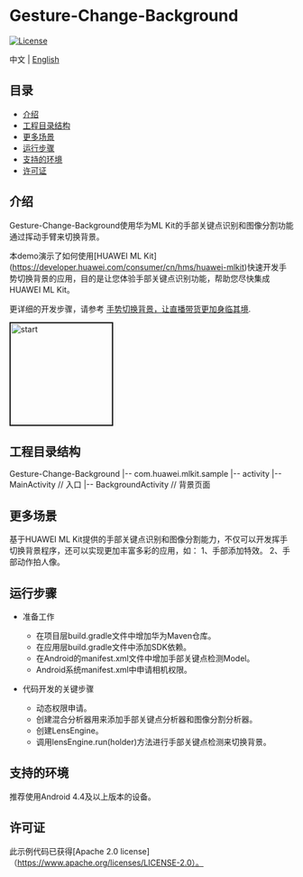 # Gesture-Change-Background
[![License](https://img.shields.io/badge/Docs-hmsguides-brightgreen)](https://developer.huawei.com/consumer/cn/doc/development/HMS-Guides/ml-introduction-4)

中文 | [English](https://github.com/HMS-Core/hms-ml-demo/tree/master/Gesture-Change-Background)

## 目录

 * [介绍](#介绍)
 * [工程目录结构](#工程目录结构)
 * [更多场景](#更多场景)
 * [运行步骤](#运行步骤)
 * [支持的环境](#支持的环境)
 * [许可证](#许可证)


## 介绍
Gesture-Change-Background使用华为ML Kit的手部关键点识别和图像分割功能通过挥动手臂来切换背景。

本demo演示了如何使用[HUAWEI ML Kit] (https://developer.huawei.com/consumer/cn/hms/huawei-mlkit)快速开发手势切换背景的应用，目的是让您体验手部关键点识别功能，帮助您尽快集成HUAWEI ML Kit。

更详细的开发步骤，请参考 [手势切换背景，让直播带货更加身临其境](https://developer.huawei.com/consumer/cn/forum/topic/0204395267288570031?fid=18).

<img src="https://github.com/HMS-Core/hms-ml-demo/blob/master/Gesture-Change-Background/background.gif" width=180 title="start" border=2>

## 工程目录结构
Gesture-Change-Background
    |-- com.huawei.mlkit.sample
        |-- activity
            |-- MainActivity // 入口
            |-- BackgroundActivity //  背景页面

## 更多场景
基于HUAWEI ML Kit提供的手部关键点识别和图像分割能力，不仅可以开发挥手切换背景程序，还可以实现更加丰富多彩的应用，如：
1、手部添加特效。
2、手部动作拍人像。

## 运行步骤
- 准备工作
  - 在项目层build.gradle文件中增加华为Maven仓库。
  - 在应用层build.gradle文件中添加SDK依赖。
  - 在Android的manifest.xml文件中增加手部关键点检测Model。
  - Android系统manifest.xml中申请相机权限。

- 代码开发的关键步骤
  - 动态权限申请。
  - 创建混合分析器用来添加手部关键点分析器和图像分割分析器。
  - 创建LensEngine。
  - 调用lensEngine.run(holder)方法进行手部关键点检测来切换背景。

## 支持的环境
推荐使用Android 4.4及以上版本的设备。

##  许可证
此示例代码已获得[Apache 2.0 license]（https://www.apache.org/licenses/LICENSE-2.0）。
